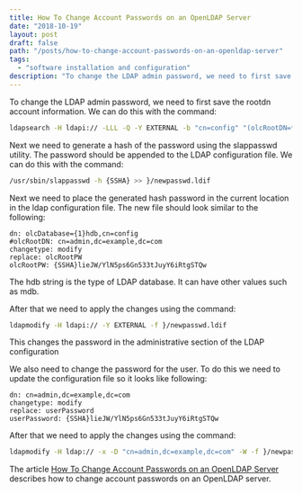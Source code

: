 ```yaml
---
title: How To Change Account Passwords on an OpenLDAP Server
date: "2018-10-19"
layout: post
draft: false
path: "/posts/how-to-change-account-passwords-on-an-openldap-server"
tags:
  - "software installation and configuration"
description: "To change the LDAP admin password, we need to first save the rootdn account information. We can do this with the command:"
---
```


To change the LDAP admin password, we need to first save the rootdn account information. We can do this with the command:

```bash
ldapsearch -H ldapi:// -LLL -Q -Y EXTERNAL -b "cn=config" "(olcRootDN=*)" dn olcRootDN olcRootPW | tee }/newpasswd.ldif
```

Next we need to generate a hash of the password using the slappasswd utility. The password should be appended to the LDAP configuration file. We can do this with the command:

```bash
/usr/sbin/slappasswd -h {SSHA} >> }/newpasswd.ldif
```

Next we need to place the generated hash password in the current location in the ldap configuration file. The new file should look similar to the following:

```
dn: olcDatabase={1}hdb,cn=config
#olcRootDN: cn=admin,dc=example,dc=com
changetype: modify
replace: olcRootPW
olcRootPW: {SSHA}lieJW/YlN5ps6Gn533tJuyY6iRtgSTQw
```

The hdb string is the type of LDAP database. It can have other values such as mdb.

After that we need to apply the changes using the command:

```bash
ldapmodify -H ldapi:// -Y EXTERNAL -f }/newpasswd.ldif
```

This changes the password in the administrative section of the LDAP configuration

We also need to change the password for the user. To do this we need to update the configuration file so it looks like following:

```
dn: cn=admin,dc=example,dc=com
changetype: modify
replace: userPassword
userPassword: {SSHA}lieJW/YlN5ps6Gn533tJuyY6iRtgSTQw
```

After that we need to apply the changes using the command:

```bash
ldapmodify -H ldap:// -x -D "cn=admin,dc=example,dc=com" -W -f }/newpasswd.ldif
```

The article [How To Change Account Passwords on an OpenLDAP Server](https://www.digitalocean.com/community/tutorials/how-to-change-account-passwords-on-an-openldap-server#changing-the-rootdn-password) describes how to change account passwords on an OpenLDAP server.
